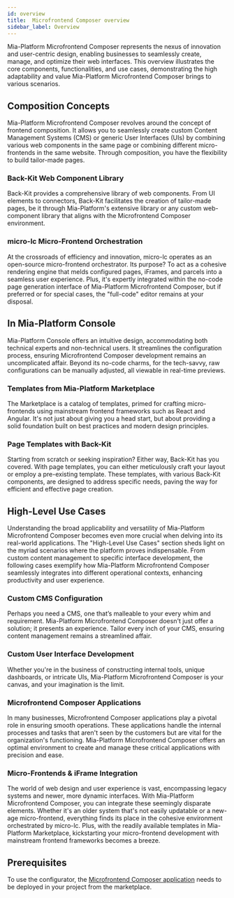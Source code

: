 ```yaml
---
id: overview
title:  Microfrontend Composer overview
sidebar_label: Overview
---
```


Mia-Platform Microfrontend Composer represents the nexus of innovation and user-centric design, enabling businesses to seamlessly create, manage, and optimize their web interfaces. This overview illustrates the core components, functionalities, and use cases, demonstrating the high adaptability and value Mia-Platform Microfrontend Composer brings to various scenarios.

## Composition Concepts

Mia-Platform Microfrontend Composer revolves around the concept of frontend composition. It allows you to seamlessly create custom Content Management Systems (CMS) or generic User Interfaces (UIs) by combining various web components in the same page or combining different micro-frontends in the same website. Through composition, you have the flexibility to build tailor-made pages.

### Back-Kit Web Component Library

Back-Kit provides a comprehensive library of web components. From UI elements to connectors, Back-Kit facilitates the creation of tailor-made pages, be it through Mia-Platform's extensive library or any custom web-component library that aligns with the Microfrontend Composer environment.

### micro-lc Micro-Frontend Orchestration

At the crossroads of efficiency and innovation, micro-lc operates as an open-source micro-frontend orchestrator. Its purpose? To act as a cohesive rendering engine that melds configured pages, iFrames, and parcels into a seamless user experience. Plus, it's expertly integrated within the no-code page generation interface of Mia-Platform Microfrontend Composer, but if preferred or for special cases, the "full-code" editor remains at your disposal.

## In Mia-Platform Console

Mia-Platform Console offers an intuitive design, accommodating both technical experts and non-technical users. It streamlines the configuration process, ensuring Microfrontend Composer development remains an uncomplicated affair. Beyond its no-code charms, for the tech-savvy, raw configurations can be manually adjusted, all viewable in real-time previews.

### Templates from Mia-Platform Marketplace

The Marketplace is a catalog of templates, primed for crafting micro-frontends using mainstream frontend frameworks such as React and Angular. It's not just about giving you a head start, but about providing a solid foundation built on best practices and modern design principles.

### Page Templates with Back-Kit

Starting from scratch or seeking inspiration? Either way, Back-Kit has you covered. With page templates, you can either meticulously craft your layout or employ a pre-existing template. These templates, with various Back-Kit components, are designed to address specific needs, paving the way for efficient and effective page creation.

## High-Level Use Cases

Understanding the broad applicability and versatility of Mia-Platform Microfrontend Composer becomes even more crucial when delving into its real-world applications. The "High-Level Use Cases" section sheds light on the myriad scenarios where the platform proves indispensable. From custom content management to specific interface development, the following cases exemplify how Mia-Platform Microfrontend Composer seamlessly integrates into different operational contexts, enhancing productivity and user experience.

### Custom CMS Configuration

Perhaps you need a CMS, one that’s malleable to your every whim and requirement. Mia-Platform Microfrontend Composer doesn't just offer a solution; it presents an experience. Tailor every inch of your CMS, ensuring content management remains a streamlined affair.

### Custom User Interface Development

Whether you're in the business of constructing internal tools, unique dashboards, or intricate UIs, Mia-Platform Microfrontend Composer is your canvas, and your imagination is the limit.

### Microfrontend Composer Applications

In many businesses, Microfrontend Composer applications play a pivotal role in ensuring smooth operations. These applications handle the internal processes and tasks that aren't seen by the customers but are vital for the organization's functioning. Mia-Platform Microfrontend Composer offers an optimal environment to create and manage these critical applications with precision and ease.

### Micro-Frontends & iFrame Integration

The world of web design and user experience is vast, encompassing legacy systems and newer, more dynamic interfaces. With Mia-Platform Microfrontend Composer, you can integrate these seemingly disparate elements. Whether it's an older system that's not easily updatable or a new-age micro-frontend, everything finds its place in the cohesive environment orchestrated by micro-lc. Plus, with the readily available templates in Mia-Platform Marketplace, kickstarting your micro-frontend development with mainstream frontend frameworks becomes a breeze.

## Prerequisites
To use the configurator, the [Microfrontend Composer application](/runtime_suite_applications/microfrontend-composer-toolkit/10_overview.md) needs to be deployed in your project from the marketplace.
